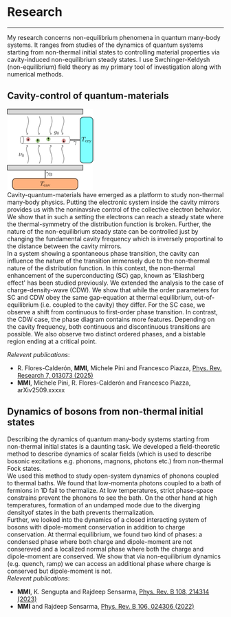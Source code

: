 # Research
---
My research concerns non-equilibrium phenomena in quantum many-body systems. It ranges from studies of the dynamics of quantum systems starting from non-thermal initial states to controlling material properties via cavity-induced non-equilibrium steady states. I use Swchinger-Keldysh (non-equilibrium) field theory as my primary tool of investigation along with numerical methods.
<!--See my [list of publications](https://miphysics.github.io/publications) on [ORCID](https://orcid.org/0000-0002-0992-5531) | [Google Scholar](https://scholar.google.com.au/citations?hl=en&user=K5gZKkQAAAAJ) | [arXiv](https://arxiv.org/a/islam_m_4.html).-->

## Cavity-control of quantum-materials
<!-- HTML inside Markdown -->
<img src="\assets\img\setup0.png" width="200">\
Cavity-quantum-materials have emerged as a platform to study non-thermal many-body physics. Putting the electronic system inside the cavity mirrors provides us with the noninavsive control of the collective electron behavior. We show that in such a setting the electrons can reach a steady state where the thermal-symmetry of the distribution function is broken. Further, the nature of the non-equilibrium steady state can be controlled just by changing the fundamental cavity frequency which is inversely proportinal to the distance between the cavity mirrors.\
In a system showing a spontaneous phase transition, the cavity can influence the nature of the transition immensely due to the non-thermal nature of the distribution function. In this context, the non-thermal enhancement of the superconducting (SC) gap, known as 'Eliashberg effect' has been studied previously. We extended the analysis to the case of charge-density-wave (CDW). We show that while the order parameters for SC and CDW obey the same gap-equation at thermal equilibrium, out-of-equilibrium (i.e. coupled to the cavity) they differ. For the SC case, we observe  a shift from continuous to first-order phase transition. In contrast, the CDW case, the phase diagram contains more features. Depending on the cavity frequency, both continuous and discontinuous transitions are possible. We also observe two distinct ordered phases, and a bistable region ending at a critical point.   
<!--![setup](\assets\img\setup0.png)-->
_Relevent publications_:
- R. Flores-Calderón, **MMI**, Michele Pini and Francesco Piazza, [Phys. Rev. Research 7, 013073 (2025)](https://journals.aps.org/prresearch/abstract/10.1103/PhysRevResearch.7.013073)
- **MMI**, Michele Pini, R. Flores-Calderón and Francesco Piazza, arXiv2509.xxxxx
  
## Dynamics of bosons from non-thermal initial states 
Describing the dynamics of quantum many-body systems starting from non-thermal initial states is a daunting task. We developed a field-theoretic method to describe dynamics of scalar fields (which is used to describe bosonic excitations e.g. phonons, magnons, photons etc.) from non-thermal Fock states.\
We used this method to study open-system dynamics of phonons coupled to thermal baths. We found that low-momenta photons coupled to a bath of fermions in 1D fail to thermalize. At low temperatures, strict phase-space constrains prevent the phonons to see the bath. On the other hand at high temperatures, formation of an undamped mode due to the diverging densityof states in the bath prevents thermalization.\
Further, we looked into the dynamics of a closed interacting system of bosons with dipole-moment conservation in addition to charge conservation. At thermal equilibrium, we found two
kind of phases: a condensed phase where both charge and dipole-moment are not consereved and a localized normal phase where both the charge and dipole-moment are conserved. We show that via non-equilibrium dynamics (e.g. quench, ramp) we can access an additional phase where charge is conserved but dipole-moment is not.\
_Relevent publications_:
- **MMI**, K. Sengupta and Rajdeep Sensarma, [Phys. Rev. B 108, 214314 (2023)](https://journals.aps.org/prb/abstract/10.1103/PhysRevB.108.214314)
- **MMI** and Rajdeep Sensarma, [Phys. Rev. B 106, 024306 (2022)](https://journals.aps.org/prb/abstract/10.1103/PhysRevB.106.024306)
